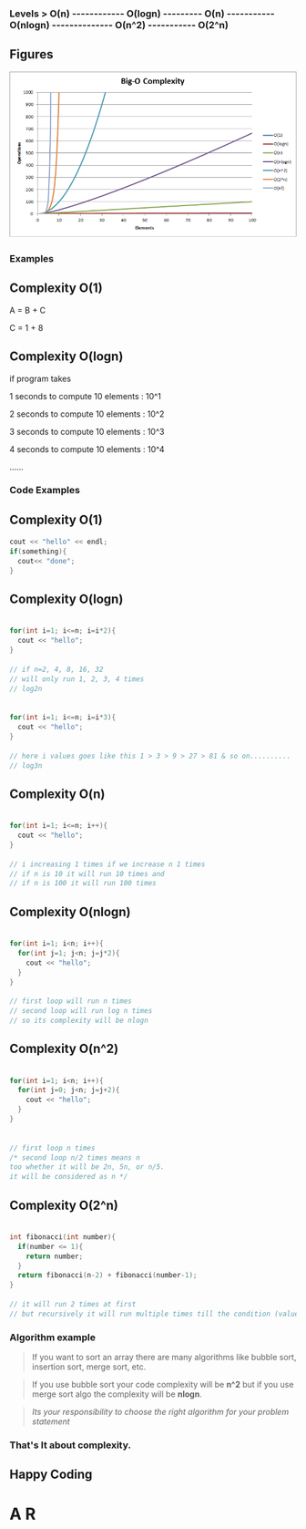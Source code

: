 ### Levels > O(n)    ------------   O(logn)  ---------  O(n)         -----------        O(nlogn)      --------------      O(n^2)   -----------    O(2^n)


## Figures

![complexity images](images/complexity.png)

### Examples

## Complexity O(1)

A = B + C

C = 1 + 8

## Complexity O(logn)

if program takes

1 seconds to compute 10 elements : 10^1

2 seconds to compute 10 elements : 10^2

3 seconds to compute 10 elements : 10^3

4 seconds to compute 10 elements : 10^4

......




### Code Examples

## Complexity O(1)

```cpp
cout << "hello" << endl;
if(something){
  cout<< "done";
}
```


## Complexity O(logn)

```cpp

for(int i=1; i<=n; i=i*2){
  cout << "hello";
}

// if n=2, 4, 8, 16, 32
// will only run 1, 2, 3, 4 times
// log2n 


for(int i=1; i<=n; i=i*3){
  cout << "hello";
}

// here i values goes like this 1 > 3 > 9 > 27 > 81 & so on..........
// log3n

```

## Complexity O(n)

```cpp

for(int i=1; i<=n; i++){
  cout << "hello";
}

// i increasing 1 times if we increase n 1 times
// if n is 10 it will run 10 times and
// if n is 100 it will run 100 times

```


## Complexity O(nlogn)

```cpp

for(int i=1; i<n; i++){
  for(int j=1; j<n; j=j*2){
    cout << "hello";
  }
}

// first loop will run n times
// second loop will run log n times
// so its complexity will be nlogn

```


## Complexity O(n^2)

```cpp

for(int i=1; i<n; i++){
  for(int j=0; j<n; j=j+2){
    cout << "hello";
  }
}


// first loop n times
/* second loop n/2 times means n 
too whether it will be 2n, 5n, or n/5. 
it will be considered as n */

```



## Complexity O(2^n)

```cpp

int fibonacci(int number){
  if(number <= 1){
    return number;
  }
  return fibonacci(n-2) + fibonacci(number-1);
}

// it will run 2 times at first
// but recursively it will run multiple times till the condition (value less than oe equal to 1)


```

### Algorithm example

> If you want to sort an array there are many algorithms like bubble sort, insertion sort, merge sort, etc.


> If you use bubble sort your code complexity will be **__n^2__** but if you use merge sort algo the complexity will be **__nlogn__**.


> *Its your responsibility to choose the right algorithm for your problem statement*

### That's It about complexity.
## Happy Coding
# A R

